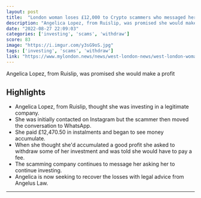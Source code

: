 ```yaml
---
layout: post
title:  "London woman loses £12,000 to Crypto scammers who messaged her on Instagram"
description: "Angelica Lopez, from Ruislip, was promised she would make a profit"
date: "2022-08-27 22:09:03"
categories: ['investing', 'scams', 'withdraw']
score: 83
image: "https://i.imgur.com/y3sG9oS.jpg"
tags: ['investing', 'scams', 'withdraw']
link: "https://www.mylondon.news/news/west-london-news/west-london-woman-loses-12000-24871763"
---
```


Angelica Lopez, from Ruislip, was promised she would make a profit

## Highlights

- Angelica Lopez, from Ruislip, thought she was investing in a legitimate company.
- She was initially contacted on Instagram but the scammer then moved the conversation to WhatsApp.
- She paid £12,470.50 in instalments and began to see money accumulate.
- When she thought she'd accumulated a good profit she asked to withdraw some of her investment and was told she would have to pay a fee.
- The scamming company continues to message her asking her to continue investing.
- Angelica is now seeking to recover the losses with legal advice from Angelus Law.

---
